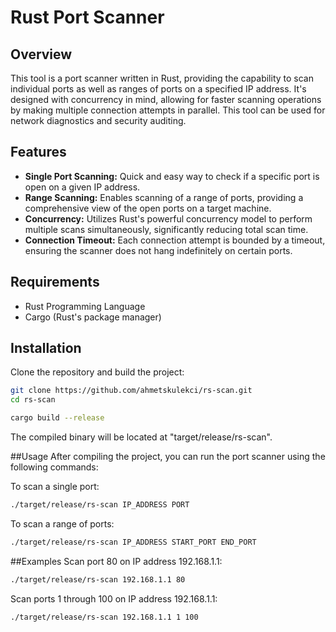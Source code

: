 # Rust Port Scanner

## Overview
This tool is a port scanner written in Rust, providing the capability to scan individual ports as well as ranges of ports on a specified IP address. It's designed with concurrency in mind, allowing for faster scanning operations by making multiple connection attempts in parallel. This tool can be used for network diagnostics and security auditing.

## Features
- **Single Port Scanning:** Quick and easy way to check if a specific port is open on a given IP address.
- **Range Scanning:** Enables scanning of a range of ports, providing a comprehensive view of the open ports on a target machine.
- **Concurrency:** Utilizes Rust's powerful concurrency model to perform multiple scans simultaneously, significantly reducing total scan time.
- **Connection Timeout:** Each connection attempt is bounded by a timeout, ensuring the scanner does not hang indefinitely on certain ports.

## Requirements
- Rust Programming Language
- Cargo (Rust's package manager)

## Installation
Clone the repository and build the project:
```bash
git clone https://github.com/ahmetskulekci/rs-scan.git
cd rs-scan

cargo build --release
```
The compiled binary will be located at "target/release/rs-scan".

##Usage
After compiling the project, you can run the port scanner using the following commands:

To scan a single port:
```bash
./target/release/rs-scan IP_ADDRESS PORT
```
To scan a range of ports:
```bash
./target/release/rs-scan IP_ADDRESS START_PORT END_PORT
```

##Examples
Scan port 80 on IP address 192.168.1.1:
```bash
./target/release/rs-scan 192.168.1.1 80
```

Scan ports 1 through 100 on IP address 192.168.1.1:
```bash
./target/release/rs-scan 192.168.1.1 1 100
```
